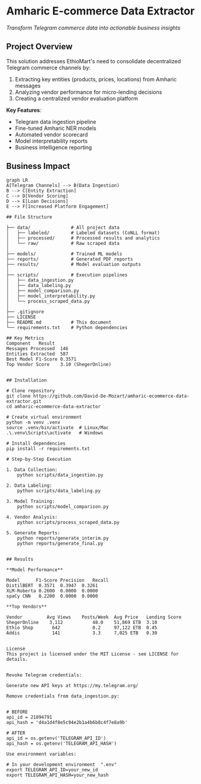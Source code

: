 # Amharic E-commerce Data Extractor
*Transform Telegram commerce data into actionable business insights*

## Project Overview
This solution addresses EthioMart's need to consolidate decentralized Telegram commerce channels by:
1. Extracting key entities (products, prices, locations) from Amharic messages
2. Analyzing vendor performance for micro-lending decisions
3. Creating a centralized vendor evaluation platform

**Key Features**:
- Telegram data ingestion pipeline
- Fine-tuned Amharic NER models
- Automated vendor scorecard
- Model interpretability reports
- Business intelligence reporting

## Business Impact
```mermaid
graph LR
A[Telegram Channels] --> B(Data Ingestion)
B --> C[Entity Extraction]
C --> D[Vendor Scoring]
D --> E[Loan Decisions]
E --> F[Increased Platform Engagement]

## File Structure

├── data/               # All project data
│   ├── labeled/        # Labeled datasets (CoNLL format)
│   ├── processed/      # Processed results and analytics
│   └── raw/            # Raw scraped data
│
├── models/             # Trained ML models
├── reports/            # Generated PDF reports
├── results/            # Model evaluation outputs
│
├── scripts/            # Execution pipelines
│   ├── data_ingestion.py
│   ├── data_labeling.py
│   ├── model_comparison.py
│   ├── model_interpretability.py
│   └── process_scraped_data.py
│
├── .gitignore
├── LICENSE
├── README.md           # This document
└── requirements.txt    # Python dependencies

## Key Metrics
Component	Result
Messages Processed	146
Entities Extracted	587
Best Model F1-Score	0.3571
Top Vendor Score	3.10 (ShegerOnline)


## Installation

# Clone repository
git clone https://github.com/David-De-Mozart/amharic-ecommerce-data-extractor.git
cd amharic-ecommerce-data-extractor

# Create virtual environment
python -m venv .venv
source .venv/bin/activate  # Linux/Mac
.\.venv\Scripts\activate   # Windows

# Install dependencies
pip install -r requirements.txt

# Step-by-Step Execution

1. Data Collection:
    python scripts/data_ingestion.py

2. Data Labeling:
    python scripts/data_labeling.py

3. Model Training:
    python scripts/model_comparison.py

4. Vendor Analysis:
    python scripts/process_scraped_data.py

5. Generate Reports:
    python reports/generate_interim.py
    python reports/generate_final.py


## Results

**Model Performance**

Model	   F1-Score	Precision	Recall
DistilBERT	0.3571	0.3947	0.3261
XLM-Roberta	0.2600	0.0000	0.0000
spaCy CNN	0.2200	0.0000	0.0000

**Top Vendors**

Vendor	       Avg Views	Posts/Week	Avg Price	Lending Score
ShegerOnline	3,112	        48.0	51,869 ETB	3.10
Ethio Shop	     642	        0.2	    97,122 ETB	0.45
Addis	         141	        3.3	    7,025 ETB	0.30


License
This project is licensed under the MIT License - see LICENSE for details.


Revoke Telegram credentials:

Generate new API keys at https://my.telegram.org/

Remove credentials from data_ingestion.py:


# BEFORE
api_id = 21894791
api_hash = 'd4a1d4f8e5c94e2b1a4b6b8c4f7e8a9b'

# AFTER
api_id = os.getenv('TELEGRAM_API_ID')
api_hash = os.getenv('TELEGRAM_API_HASH')

Use environment variables:

# In your development environment  ".env"
export TELEGRAM_API_ID=your_new_id
export TELEGRAM_API_HASH=your_new_hash